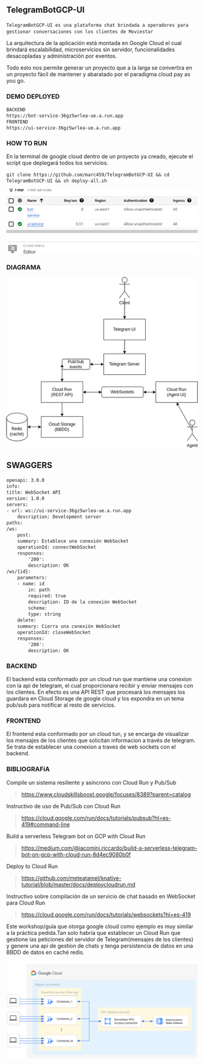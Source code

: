 
## TelegramBotGCP-UI

`TelegramBotGCP-UI es una plataforma chat brindada a operadores para gestionar conversaciones con los clientes de Moviestar`

La arquitectura de la aplicación está montada en Google Cloud el cual brindará escalabilidad, microservicios sin servidor, funcionalidades desacopladas y administración por eventos.

Todo esto nos permite generar un proyecto que a la larga se convertira en un proyecto fácil de mantener y abaratado por el paradigma cloud pay as you go.

### DEMO DEPLOYED

    BACKEND
    https://bot-service-36gz5wrlea-ue.a.run.app
    FRONTEND
    https://ui-service-36gz5wrlea-ue.a.run.app

### HOW TO RUN

En la terminal de google cloud dentro de un proyecto ya creado, ejecute el script que deplegará todos los servicios.

    git clone https://github.com/marc459/TelegramBotGCP-UI && cd TelegramBotGCP-UI && sh deploy-all.sh

![image](https://github.com/marc459/TelegramBotGCP-UI/blob/master/README/demo.png)

### DIAGRAMA

![image](https://github.com/marc459/TelegramBotGCP-UI/blob/master/README/diagram.jpeg)

## SWAGGERS

    openapi: 3.0.0
    info:
    title: WebSocket API
    version: 1.0.0
    servers:
    - url: ws://ui-service-36gz5wrlea-ue.a.run.app
        description: Development server
    paths:
    /ws:
        post:
        summary: Establece una conexión WebSocket
        operationId: connectWebSocket
        responses:
            '200':
            description: OK
    /ws/{id}:
        parameters:
        - name: id
            in: path
            required: true
            description: ID de la conexión WebSocket
            schema:
            type: string
        delete:
        summary: Cierra una conexión WebSocket
        operationId: closeWebSocket
        responses:
            '200':
            description: OK

### BACKEND

El backend esta conformado por un cloud run que mantiene una conexion con la api de telegram, el cual proporcionara recibir y enviar mensajes con los clientes.
En efecto es una API REST que procesará los mensajes los guardara en Cloud Storage de google cloud y los expondra en un tema pub/sub para notificar al resto de servicios.

### FRONTEND

El frontend esta conformado por un cloud tun, y se encarga de visualizar los mensajes de los clientes que solicitan informacion a través de telegram.
Se trata de establecer una conexion a  traves de web sockets con el backend.

### BIBLIOGRAFíA

Compile un sistema resiliente y asíncrono con Cloud Run y Pub/Sub
> https://www.cloudskillsboost.google/focuses/8389?parent=catalog

Instructivo de uso de Pub/Sub con Cloud Run
> https://cloud.google.com/run/docs/tutorials/pubsub?hl=es-419#command-line


Build a serverless Telegram bot on GCP with Cloud Run
> https://medium.com/@iacomini.riccardo/build-a-serverless-telegram-bot-on-gcp-with-cloud-run-8d4ec9080b0f

Deploy to Cloud Run
> https://github.com/meteatamel/knative-tutorial/blob/master/docs/deploycloudrun.md


Instructivo sobre compilación de un servicio de chat basado en WebSocket para Cloud Run

> https://cloud.google.com/run/docs/tutorials/websockets?hl=es-419

Este workshop/guía que otorga google cloud como ejemplo es muy similar a la práctica pedida.Tan solo habría que establecer un Cloud Run que gestione las peticiones del servidor de Telegram(mensajes de los clientes) y genere una api de gestion de chats y tenga persistencia de datos en una BBDD de datos en caché redis.

![image](https://github.com/marc459/TelegramBotGCP-UI/blob/master/README/gcpsimilarworkshop.png)